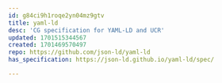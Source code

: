 ```yaml
---
id: g84ci9h1roqe2yn04mz9gtv
title: yaml-ld
desc: 'CG specification for YAML-LD and UCR'
updated: 1701515344567
created: 1701469570497
repo: https://github.com/json-ld/yaml-ld
has_specification: https://json-ld.github.io/yaml-ld/spec/

---
```


  